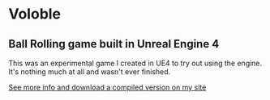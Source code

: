 # Voloble
## Ball Rolling game built in Unreal Engine 4

This was an experimental game I created in UE4 to try out using the engine. It's nothing much at all and wasn't ever finished.

[See more info and download a compiled version on my site](https://saku.uk/voloble)